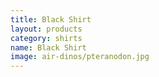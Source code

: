 ```yaml
---
title: Black Shirt
layout: products
category: shirts
name: Black Shirt
image: air-dinos/pteranodon.jpg
---
```



